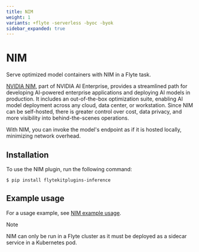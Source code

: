 ```yaml
---
title: NIM
weight: 1
variants: +flyte -serverless -byoc -byok
sidebar_expanded: true
---
```


# NIM

Serve optimized model containers with NIM in a Flyte task.

[NVIDIA NIM](https://www.nvidia.com/en-in/ai/), part of NVIDIA AI Enterprise, provides a streamlined path
for developing AI-powered enterprise applications and deploying AI models in production.
It includes an out-of-the-box optimization suite, enabling AI model deployment across any cloud,
data center, or workstation. Since NIM can be self-hosted, there is greater control over cost, data privacy,
and more visibility into behind-the-scenes operations.

With NIM, you can invoke the model's endpoint as if it is hosted locally, minimizing network overhead.

## Installation

To use the NIM plugin, run the following command:

```shell
$ pip install flytekitplugins-inference
```

## Example usage

For a usage example, see [NIM example usage](./serve_nim_container).

> [!NOTE]
> NIM can only be run in a Flyte cluster as it must be deployed as a sidecar service in a Kubernetes pod.
